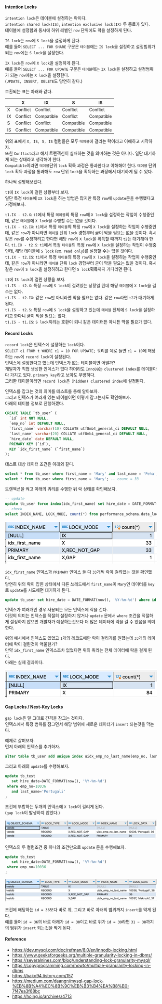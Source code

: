#### Intention Locks
`intention lock`은 테이블에 설정하는 락이다.  
`intention shared lock(IS)`, `intention exclusive lock(IX)` 두 종료가 있다.    
테이블에 설정함과 동시에 하위 레벨인 `row` 단위에도 락을 설정하게 된다.    

`IS lock`는 `row`에 `S lock`을 설정하게 된다.  
예를 들어 `SELECT ... FOR SHARE` 구문은 `테이블`에는 `IS lock`을 설정하고 설정범위가 되는 `row`에는 `S lock`을 설정한다.

`IX lock`은 `row`에 `X lock`을 설정하게 된다.  
예를 들어 `SELECT ... FOR UPDATE` 구문은 `테이블`에는 `IX lock`을 설정하고 설정범위가 되는 `row`에는 `X lock`을 설정한다.   
(`UPDATE, INSERT, DELETE`도 당연히 같다.)

호환되는 표는 아래와 같다.

 |    | X    | IX    | S     | IS|
|-----|-------|-------|---|---|
| X   |Conflict| Conflict | Conflict  |Conflict  |
| IX  |Conflict| Compatible | Conflict  |Compatible  |
| S   |Conflict| Conflict | Compatible | Compatible |
| IS  |Conflict| Compatible | Compatible | Compatible |

위의 표에서 `X, IS, S, IS` 컬럼들은 모두 `테이블`에 걸리는 락이라고 이해하고 시작하자.  
또한 `Conflict`라고 해서 트렌젝션이 실패하는 것을 의미하는 것은 아니다. 일단 대기하게 되는 상태라고 생각해야 한다.  
`Compatible`이라면 `테이블`단위 `lock` 획득 과정은 통과한다고 이해해야 한다. `테이블` 단위 `lock` 획득 과정을 통과해도 `row` 단위 `lock`을 획득하는 과정에서 대기하게 될 수 있다.

하나씩 설명해보겠다.  

`t1`에 `IX lock`이 걸린 상황부터 보자.  
일단 특정 `테이블`에 `IX lock`을 하는 방법은 많지만 특정 `row`에 `update`문을 수행했다고 가정해보자.

`t1.IX - t2.X`: `t1`에서 특정 `테이블`의 특정 `row`에 `X lock`을 설정하는 작업이 수행중인데, 같은 `테이블`에 `X lock`을 수행할 수는 없을 것이다.  
`t1.IX - t2.IX`: `t1`에서 특정 `테이블`의 특정 `row`에 `X lock`을 설정하는 작업이 수행중인데, 같은 `row`가 아니라면 `테이블` 단위 `lock` 경합부터 굳이 막을 필요는 없을 것이다. 
혹시 같은 `row`를 수정하려고 한다면 해당 `row`에 `X lock`을 획득할 때까지 `t2`는 대기해야 한다.
`t1.IX - t2.S`: `t1`에서 특정 `테이블`의 특정 `row`에 `X lock`을 설정하는 작업이 수행중인데, 해당 테이블에 `S lock` (ex. `read only`)를 설정할 수는 없을 것이다.  
`t1.IX - t2.IS`: `t1`에서 특정 `테이블`의 특정 `row`에 `X lock`을 설정하는 작업이 수행중인데, 같은 `row`가 아니라면 `테이블` 단위 `lock` 경합부터 굳이 막을 필요는 없을 것이다. 
혹시 같은 `row`에 `S lock`을 설정하려고 한다면 `S lock`획득까지 기다리면 된다.  


`t1`에 `IS lock`이 걸린 상황을 보자.  
`t1.IS - t2.X`: 특정 `row`에 `S lock`이 걸려있는 상황일 텐데 해당 `테이블`에 `X lock`을 걸수는 없다.    
`t1.IS - t2.IX`: 같은 `row`만 아니라면 막을 필요는 없다. 같은 `row`라면 `t2`가 대기하게 된다.  
`t1.IS - t2.S`: 특정 `row`에 `S lock`을 설정하고 있는데 `테이블` 전체에 `S lock`을 설정하려고 한다니 굳이 막을 필요는 없다.  
`t1.IS - t1.IS`: `S lock`끼리는 호환이 되니 같은 데이터든 아니든 막을 필요가 없다.  



#### Record Locks
`record lock`은 인덱스에 설정하는 `lock`이다.   
`SELECT c1 FROM t WHERE c1 = 10 FOR UPDATE;` 쿼리를 예로 들면 `c1 = 10`에 해당하는 `row`에 `record lock`이 설정된다.  
인덱스에 설정한다고 했는데 인덱스가 없는 테이블이면 어떨까?  
개발자가 직접 생성한 인덱스가 없다 하더라도 `InnoDB`는 `clustered index`를 테이블마다 가지고 있다. `primary key`라고 보아도 무방하다.   
그러한 테이블이라면 `record lock`은 `(hidden) clustered index`에 설정된다.

인덱스를 잡그는 것의 의미를 테스트를 통해 알아보자.  
그리고 인덱스가 여러개 있는 테이블이면 어떻게 잠그는지도 확인해보자.  
아래의 테이블 정보로 진행하겠다.  

~~~sql
CREATE TABLE `tb_user` (
  `id` int NOT NULL,
  `emp_no` int DEFAULT NULL,
  `first_name` varchar(10) COLLATE utf8mb4_general_ci DEFAULT NULL,
  `last_name` varchar(20) COLLATE utf8mb4_general_ci DEFAULT NULL,
  `hire_date` date DEFAULT NULL,
  PRIMARY KEY (`id`),
  KEY `idx_first_name` (`first_name`)
);
~~~

테스트 대상 데이터 조건은 아래와 같다.

~~~sql
select * from tb_user where first_name = 'Mary' and last_name = 'Peha'; -- count = 1
select * from tb_user where first_name = 'Mary'; -- count = 33
~~~

트렌젝션을 켜고 아래의 쿼리를 수행한 뒤 락 상태를 확인해보자.

~~~sql
-- update
update tb_user force index(idx_first_name) set hire_date = DATE_FORMAT(now(), '%Y-%m-%d') where first_name = 'Mary' and last_name = 'Peha';
-- check
select INDEX_NAME, LOCK_MODE, count(*) from performance_schema.data_locks group by INDEX_NAME, LOCK_MODE;
~~~

![lock1](img/lock1.png)

`idx_first_name` 인덱스과 `PRIMARY` 인덱스 둘 다 `33`개씩 락이 걸려있는 것을 확인했다.  
당연히 위의 락이 잡힌 상태에서 다른 쓰레드에서 `first_name`이 `Mary`인 데이터를 `key`로 `update`를 시도해면 대기하게 된다. 

~~~sql
update tb_user set hire_date = DATE_FORMAT(now(), '%Y-%m-%d') where id = 7; -- 대기
~~~

인덱스가 여러개인 경우 사용되는 모든 인덱스에 락을 건다.  
이것의 의미는 인덱스를 적절히 설정하지 않거나 `update` 문에서 `where` 조건을 적절하게 설정하지 않으면 개발자가 예상하는것보다 더 많은 데이터에 락을 걸 수 있음을 의미한다.  

위의 예시에서 인덱스도 있었고 `1`개의 레코드에만 락이 걸리기를 원헀는데 `33`개의 데이터에 락이 걸린것이 억울한가?  
만약 `idx_first_name` 인덱스조차 없었다면 위의 쿼리는 전체 데이터에 락을 걸게 된다.  
아래는 실제 결과이다.

![lock2](img/lock2.png)



#### Gap Locks / Next-Key Locks
`gap lock`은 말 그대로 간격을 잠그는 것이다.  
인덱스에서 특정 범위를 잠그면서 해당 범위에 새로운 데이터가 `insert` 되는것을 막는다.  

예제로 살펴보자.  
먼저 아래의 인덱스를 추가하자.

~~~sql
alter table tb_user add unique index uidx_emp_no_last_name(emp_no, last_name);
~~~

그리고 아래의 `update`를 수행해보자.

~~~sql
update tb_test
   set hire_date=DATE_FORMAT(now(), '%Y-%m-%d')
 where emp_no=10036 
   and last_name='Portugali'
;
~~~

조건에 부합하는 두개의 인덱스에 `X lock`이 걸리게 된다.  
(`gap lock`이 발생하지 않았다.)

![lock3](img/lock3.png)

인덱스의 두 컬럼조건 중 하나의 조건만으로 `update` 문을 수행해보자.

~~~sql
update tb_test
   set hire_date=DATE_FORMAT(now(), '%Y-%m-%d')
 where emp_no=10036 
;
~~~

![lock4](img/lock4.png)


조건에 해당하는 `id = 36`보다 바로 위, 그리고 바로 아래의 범위까지 `insert`를 막게 된다.  
예를 들어 `id = 36`의 바로 아래가 `id = 30`이고 바로 위가 `id = 39`라면 `31 ~ 38`까지의 범위가 `insert` 되는것을 막게 된다.


#### Reference
- https://dev.mysql.com/doc/refman/8.0/en/innodb-locking.html
- https://www.geeksforgeeks.org/multiple-granularity-locking-in-dbms/
- https://severalnines.com/blog/understanding-lock-granularity-mysql/
- https://copyprogramming.com/howto/multiple-granularity-locking-in-dbms
- https://bako94.tistory.com/157
- https://medium.com/daangn/mysql-gap-lock-%EB%8B%A4%EC%8B%9C%EB%B3%B4%EA%B8%B0-7f47ea3f68bc
- https://hoing.io/archives/4713